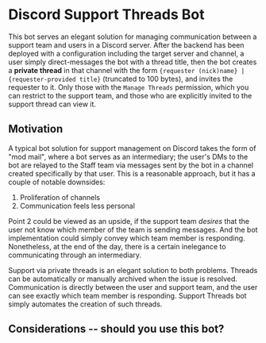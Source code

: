 # Discord Support Threads Bot

This bot serves an elegant solution for managing communication between a support team and users in a Discord server.
After the backend has been deployed with a configuration including the target server and channel, a user simply direct-messages the bot with a thread title, then the bot creates a **private thread** in that channel with the form `{requester (nick)name} | {requester-provided title}` (truncated to 100 bytes), and invites the requester to it.
Only those with the `Manage Threads` permission, which you can restrict to the support team, and those who are explicitly invited to the support thread can view it.

## Motivation

A typical bot solution for support management on Discord takes the form of "mod mail", where a bot serves as an intermediary; the user's DMs to the bot are relayed to the Staff team via messages sent by the bot in a channel created specifically by that user.
This is a reasonable approach, but it has a couple of notable downsides:
1. Proliferation of channels
2. Communication feels less personal

Point 2 could be viewed as an upside, if the support team _desires_ that the user not know which member of the team is sending messages.
And the bot implementation could simply convey which team member is responding.
Nonetheless, at the end of the day, there is a certain inelegance to communicating through an intermediary.

Support via private threads is an elegant solution to both problems.
Threads can be automatically or manually archived when the issue is resolved.
Communication is directly between the user and support team, and the user can see exactly which team member is responding.
Support Threads bot simply automates the creation of such threads.

## Considerations -- should you use this bot?

There are two main downsides to using this bot:

### Private Threads is a premium feature on Discord
Access to private thread creation is currently gated behind the Server Boosts subscription model -- namely, Server Level 2, which requires 7 boosts per month.
This could cost your community as much as 35 USD/mo, or as little as nothing, if you have enough users with Discord Nitro are willing to contribute their complimentary server boosts.

### This bot must be self-hosted
Currently, this bot doesn't support multiple servers in a single deployment, meaning I can't host it for use on your own server.
However, it's very easy to deploy yourself in any number of ways.
I'll provide a brief guide to deployment through Heroku:
1. [Create your own Discord app + bot](https://discord.com/developers/applications).
There are many guides for this.
The permissions your bot will need are `Send Messages in Threads` and `Manage Threads`.
2. Invite the bot to your server.
3. Fork this repo.
4. Create a Heroku account if you don't have one.
Add a credit card in order to unlock enough free dyno hours to run your bot 24/7 for free.
5. Create a Heroku app and connect it to your forked repo.
6. In the Resources tab of the Heroku web console, switch on the worker dyno.
7. In the Settings tab, populate `Config Vars` with the variables indicated in [`.env_template`](.env_template).

